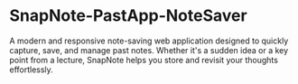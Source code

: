 # SnapNote-PastApp-NoteSaver
A modern and responsive note-saving web application designed to quickly capture, save, and manage past notes. Whether it's a sudden idea or a key point from a lecture, SnapNote helps you store and revisit your thoughts effortlessly.